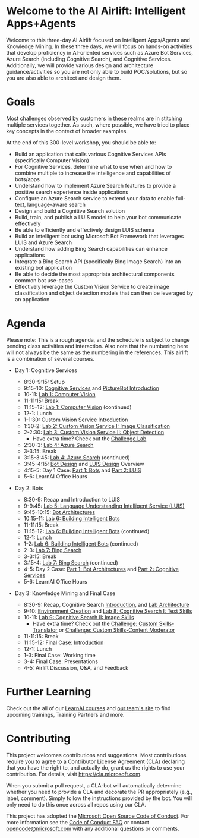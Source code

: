 # Welcome to the AI Airlift: Intelligent Apps+Agents

Welcome to this three-day AI Airlift focused on Intelligent Apps/Agents and Knowledge Mining. In these three days, we will focus on hands-on activities that develop proficiency in AI-oriented services such as Azure Bot Services, Azure Search (including Cognitive Search), and Cognitive Services. Additionally, we will provide various design and architecture guidance/activities so you are not only able to build POC/solutions, but so you are also able to architect and design them.  

# Goals

Most challenges observed by customers in these realms are in stitching multiple services together. As such, where possible, we have tried to place key concepts in the context of broader examples. 

At the end of this 300-level workshop, you should be able to:

- Build an application that calls various Cognitive Services APIs (specifically Computer Vision)
- For Cognitive Services, determine what to use when and how to combine multiple to increase the intelligence and capabilities of bots/apps 
- Understand how to implement Azure Search features to provide a positive search experience inside applications
- Configure an Azure Search service to extend your data to enable full-text, language-aware search
- Design and build a Cognitive Search solution
- Build, train, and publish a LUIS model to help your bot communicate effectively
- Be able to efficiently and effectively design LUIS schema
- Build an intelligent bot using Microsoft Bot Framework that leverages LUIS and Azure Search
- Understand how adding Bing Search capabilities can enhance applications
- Integrate a Bing Search API (specifically Bing Image Search) into an existing bot application
- Be able to decide the most appropriate architectural components common bot use-cases
- Effectively leverage the Custom Vision Service to create image classification and object detection models that can then be leveraged by an application


# Agenda

Please note: This is a rough agenda, and the schedule is subject to change pending class activities and interaction. Also note that the numbering here will not always be the same as the numbering in the references. This airlift is a combination of several courses.

- Day 1: Cognitive Services
  - 8:30-9:15: Setup
  - 9:15-10: [Cognitive Services](https://github.com/Azure/LearnAI-DesigningandArchitectingIntelligentAgents/blob/master/05-cognitive_services/1_session.md) and [PictureBot Introduction](https://github.com/Azure/LearnAI-Bootcamp/blob/master/lab01.1-computer_vision/0_README.md)
  - 10-11: [Lab 1: Computer Vision](https://github.com/Azure/LearnAI-Bootcamp/blob/master/lab01.1-computer_vision/0_README.md)
  - 11-11:15: Break
  - 11:15-12: [Lab 1: Computer Vision](https://github.com/Azure/LearnAI-Bootcamp/blob/master/lab01.1-computer_vision/0_README.md) (continued)
  - 12-1: Lunch
  - 1-1:30: Custom Vision Service Introduction
  - 1:30-2: [Lab 2: Custom Vision Service I: Image Classification](https://github.com/Azure/LearnAI-Bootcamp/blob/master/lab01.2_customvision01/0_README.md)
  - 2-2:30: [Lab 3: Custom Vision Service II: Object Detection](https://github.com/Azure/LearnAI-Bootcamp/blob/master/lab01.3_customvision02/0_README.md)
    - Have extra time? Check out the [Challenge Lab](https://github.com/Azure/LearnAI-Bootcamp/blob/master/lab01.4_customvision03/0_README.md)
  - 2:30-3: [Lab 4: Azure Search](https://github.com/Azure/LearnAI-Bootcamp/blob/master/lab02.1-azure_search/0_README.md)
  - 3-3:15: Break
  - 3:15-3:45: [Lab 4: Azure Search](https://github.com/Azure/LearnAI-Bootcamp/blob/master/lab02.1-azure_search/0_README.md) (continued)
  - 3:45-4:15: [Bot Design](https://github.com/Azure/LearnAI-DesigningandArchitectingIntelligentAgents/blob/master/02-bot_design/1_session.md) and [LUIS Design](https://github.com/Azure/LearnAI-DesigningandArchitectingIntelligentAgents/blob/master/03-luis/1_session.md) Overview
  - 4:15-5: Day 1 Case: [Part 1: Bots](https://github.com/Azure/LearnAI-DesigningandArchitectingIntelligentAgents/blob/master/02-bot_design/2_activity.md) and [Part 2: LUIS](https://github.com/Azure/LearnAI-DesigningandArchitectingIntelligentAgents/blob/master/03-luis/2_activity.md)
  - 5-6: LearnAI Office Hours
- Day 2: Bots
  - 8:30-9: Recap and Introduction to LUIS
  - 9-9:45: [Lab 5: Language Understanding Intelligent Service (LUIS)](https://github.com/Azure/LearnAI-Bootcamp/blob/master/lab01.5-luis/0_README.md)
  - 9:45-10:15: [Bot Architectures](https://github.com/Azure/LearnAI-DesigningandArchitectingIntelligentAgents/blob/master/04-architectures/1_session.md)
  - 10:15-11: [Lab 6: Building Intelligent Bots](https://github.com/Azure/LearnAI-Bootcamp/blob/master/lab02.2-building_bots/0_README.md)
  - 11-11:15: Break
  - 11:15-12: [Lab 6: Building Intelligent Bots](https://github.com/Azure/LearnAI-Bootcamp/blob/master/lab02.2-building_bots/0_README.md) (continued)
  - 12-1: Lunch
  - 1-2: [Lab 6: Building Intelligent Bots](https://github.com/Azure/LearnAI-Bootcamp/blob/master/lab02.2-building_bots/0_README.md) (continued)
  - 2-3:  [Lab 7: Bing Search](https://github.com/Azure/LearnAI-Bootcamp/blob/master/lab02.3-bing_search/0_README.md)
  - 3-3:15: Break
  - 3:15-4: [Lab 7: Bing Search](https://github.com/Azure/LearnAI-Bootcamp/blob/master/lab02.3-bing_search/0_README.md) (continued)
  - 4-5: Day 2 Case: [Part 1: Bot Architectures](https://github.com/Azure/LearnAI-DesigningandArchitectingIntelligentAgents/blob/master/04-architectures/2_activity.md) and [Part 2: Cognitive Services](https://github.com/Azure/LearnAI-DesigningandArchitectingIntelligentAgents/blob/master/05-cognitive_services/2_activity.md)
  - 5-6: LearnAI Office Hours
  
- Day 3: Knowledge Mining and Final Case
  - 8:30-9: Recap, Cognitive Search [Introduction](https://github.com/Azure/LearnAI-KnowledgeMiningBootcamp/blob/master/resources/md-files/introduction.md), and [Lab Architecture](https://github.com/Azure/LearnAI-KnowledgeMiningBootcamp/blob/master/resources/md-files/solution-architecture.md)
  - 9-10: [Environment Creation](https://github.com/Azure/LearnAI-KnowledgeMiningBootcamp/blob/master/labs/lab-environment-creation.md) and [Lab 8: Cognitive Search I: Text Skills](https://github.com/Azure/LearnAI-KnowledgeMiningBootcamp/blob/master/labs/lab-text-skills.md)
  - 10-11: [Lab 9: Cognitive Search II: Image Skills](https://github.com/Azure/LearnAI-KnowledgeMiningBootcamp/blob/master/labs/lab-image-skills.md)
    - Have extra time? Check out the [Challenge: Custom Skills-Translator](https://github.com/Azure/LearnAI-Cognitive-Search/blob/master/06-Lab-3-Custom-Skills.md) or [Challenge: Custom Skills-Content Moderator](https://github.com/Azure/LearnAI-KnowledgeMiningBootcamp/blob/master/labs/lab-custom-skills.md)
  - 11-11:15: Break
  - 11:15-12: Final Case: [Introduction](https://github.com/Azure/LearnAI-KnowledgeMiningBootcamp/blob/master/labs/lab-final-case.md)
  - 12-1: Lunch
  - 1-3: Final Case: Working time
  - 3-4: Final Case: Presentations
  - 4-5: Airlift Discussion, Q&A, and Feedback

# Further Learning
Check out the all of our [LearnAI courses](https://aka.ms/lap) and [our team's site](https://learnanalytics.microsoft.com/home/index) to find upcoming trainings, Training Partners and more.


# Contributing

This project welcomes contributions and suggestions.  Most contributions require you to agree to a
Contributor License Agreement (CLA) declaring that you have the right to, and actually do, grant us
the rights to use your contribution. For details, visit https://cla.microsoft.com.

When you submit a pull request, a CLA-bot will automatically determine whether you need to provide
a CLA and decorate the PR appropriately (e.g., label, comment). Simply follow the instructions
provided by the bot. You will only need to do this once across all repos using our CLA.

This project has adopted the [Microsoft Open Source Code of Conduct](https://opensource.microsoft.com/codeofconduct/).
For more information see the [Code of Conduct FAQ](https://opensource.microsoft.com/codeofconduct/faq/) or
contact [opencode@microsoft.com](mailto:opencode@microsoft.com) with any additional questions or comments.
